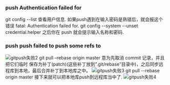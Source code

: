 ### push Authentication failed for

git config --list 查看用户信息.
如果push遇到在输入密码是熟错后，就会报这个错误 fatal: Authentication failed for.
git config --system --unset credential.helper 之后你在 push 就会提示输入名称和密码.

### push push failed to push some refs to

![gitpush失败2](D:\Typora\image\20170416195411727.png)
git pull –rebase origin master 意为先取消 commit 记录，并且把它们临时 保存为补丁(patch)(这些补丁放到”.git/rebase”目录中)，之后同步远程库到本地，最后合并补丁到本地库之中。
![gitpush失败3](D:\Typora\image\20170416195452761.png) 
git pull --rebase origin master 接下来就可以把本地库push到远程库当中了.
![gitpush失败4](D:\Typora\image\20170416200330505.png)